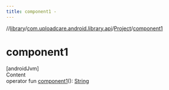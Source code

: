 ```yaml
---
title: component1 -
---
```

//[library](../../index.md)/[com.uploadcare.android.library.api](../index.md)/[Project](index.md)/[component1](component1.md)



# component1  
[androidJvm]  
Content  
operator fun [component1](component1.md)(): [String](https://kotlinlang.org/api/latest/jvm/stdlib/kotlin/-string/index.html)  




